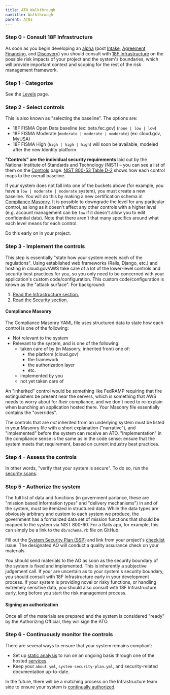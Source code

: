 ```yaml
---
title: ATO Walkthrough
navtitle: Walkthrough
parent: ATOs
---
```


### Step 0 - Consult 18F Infrastructure

As soon as you begin developing an [alpha](https://18f.gsa.gov/dashboard/stages/#alpha) (post [Intake](https://pages.18f.gov/intake/), [Agreement Financing](https://pages.18f.gov/intake/funding-and-iaa/), and [Discovery](https://18f.gsa.gov/dashboard/stages/#discovery)) you should consult with [18F Infrastructure](https://github.com/18F/handbook/blob/staging/articles/2-about-us/teams/infrastructure.md) on the possible risk impacts of your project and the system's boundaries, which will provide important context and scoping for the rest of the risk management framework.

### Step 1 - Categorize

See the [Levels](../levels/) page.

### Step 2 - Select controls

This is also known as "selecting the baseline". The options are:

* 18F FISMA Open Data baseline (ex: beta.fec.gov) (`none | low | low`)
* 18F FISMA Moderate (`moderate | moderate | moderate`) (ex: cloud.gov, MyUSA)
* 18F FISMA High (`high | high | high`) will soon be available, modeled after the new Identity platform

**"Controls" are the individual security requirements** laid out by the National Institute of Standards and Technology (NIST) – you can see a list of them on the [Controls](../controls/) page. [NIST 800-53 Table D-2](http://nvlpubs.nist.gov/nistpubs/SpecialPublications/NIST.SP.800-53r4.pdf#page=109) shows how each control maps to the overall baseline.

If your system does not fall into one of the buckets above (for example, you have a `low | moderate | moderate` system), you must create a new baseline. You will do this by making a new certification schema in [Compliance Masonry](https://github.com/opencontrol/compliance-masonry). It is possible to downgrade the level for any particular control, as long as it doesn't affect any other controls with a higher level (e.g. account management can be `low` if it doesn't allow you to edit confidential data). Note that there aren't that many specifics around what each level means for each control.

Do this early on in your project.

### Step 3 - Implement the controls

This step is essentially "state how your system meets each of the regulations". Using established web frameworks (Rails, Django, etc.) and hosting in cloud.gov/AWS take care of a lot of the lower-level controls and security best practices for you, so you only need to be concerned with your application's custom code/configuration. This custom code/configuration is known as the "attack surface". For background:

1. [Read the Infrastructure section.](../../infrastructure/)
1. [Read the Security section.](../../security)

#### Compliance Masonry

The Compliance Masonry YAML file uses structured data to state how each control is one of the following:

* Not relevant to the system
* Relevant to the system, and is one of the following:
    * taken care of by (in Masonry, inherited from) one of:
        * the platform (cloud.gov)
        * the framework
        * the authorization layer
        * etc.
    * implemented by you
    * not yet taken care of

An "inherited" control would be something like FedRAMP requiring that fire extinguishers be present near the servers, which is something that AWS needs to worry about for _their_ compliance, and we don't need to re-explain when launching an application hosted there. Your Masonry file essentially contains the "overrides".

The controls that are _not_ inherited from an underlying system must be listed in your Masonry file with a short explanation ("narrative"), and "implemented" before the system can receive an ATO. "Implementation" in the compliance sense is the same as in the code sense: ensure that the system meets that requirement, based on current industry best practices.

### Step 4 - Assess the controls

In other words, "verify that your system is secure". To do so, run the [security scans](../../security/scanning/).

### Step 5 - Authorize the system

The full list of data and functions (in government parlance, these are "mission based information types" and "delivery mechanisms") in and of the system, must be itemized in structured data. While the data types are obviously arbitrary and custom to each system we produce, the government has a formalized data set of mission functions that should be mapped to the system via NIST 800-60. For a Rails app, for example, this can simply be a link to the `db/schema.rb` file on GitHub.

Fill out the [System Security Plan (SSP)](../ssp/) and link from your project's [checklist](../checklist/) issue. The designated AO will conduct a quality assurance check on your materials.

You should send materials to the AO as soon as the security boundary of the system is fixed and implemented. This is inherently a subjective judgement call. If your are uncertain as to your system's security boundary, you should consult with 18F Infrastructure early in your development process. If your system is providing novel or risky functions, or handling extremely sensitive data, you should also consult with 18F Infrastructure early, long before you start the risk management process.

#### Signing an authorization

Once all of the materials are prepared and the system is considered "ready" by the Authorizing Official, they will sign the ATO.

### Step 6 - Continuously monitor the controls

There are several ways to ensure that your system remains compliant:

* Set up [static analysis](../../security/static-analysis/) to run on an ongoing basis through one of the hosted [services](../../security/static-analysis/#services).
* Keep your `about.yml`, `system-security-plan.yml`, and security-related documentation up-to-date.

In the future, there will be a matching process on the Infrastructure team side to ensure your system is [continually authorized](../types/#continuous-authorization).
